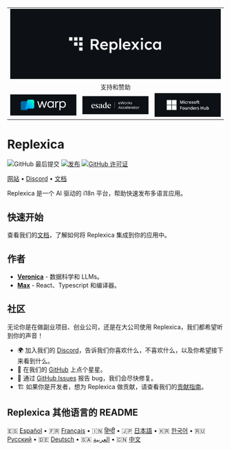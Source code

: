 <table width="100%">
    <tr>
        <td colspan="3">
            <a href="https://replexica.com">
                <img src="/content/banner.dark.png" width="100%" />
            </a>
        </td>
    </tr>
    <tr>
        <td colspan="3" align="center">
            支持和赞助
        </td>
    </tr>
    <tr>
        <td width="33%">
            <a target="_blank" href="https://www.warp.dev/?utm_source=github&utm_medium=referral&utm_campaign=replexica_20240626">
                <img src="/content/warp.dark.png" />
            </a>
        </td>
        <td width="33%">
            <a target="_blank" href="https://www.esade.edu/en/learning-innovation/rambla/eworks">
                <img src="/content/eworks.dark.png" />
            </a>
        </td>
        <td width="33%">
            <a target="_blank" href="https://foundershub.startups.microsoft.com">
                <img src="/content/ms-f-hub.dark.png" />
            </a>
        </td>
    </tr>
</table>

# Replexica

![GitHub 最后提交](https://img.shields.io/github/last-commit/replexica/replexica)
[![发布](https://github.com/replexica/replexica/actions/workflows/release.yml/badge.svg)](https://github.com/replexica/replexica/actions/workflows/release.yml)
[![GitHub 许可证](https://img.shields.io/github/license/replexica/replexica)](https://github.com/replexica/replexica/blob/main/LICENSE.md)

[网站](https://replexica.com) •
[Discord](https://replexica.com/go/discord) •
[文档](https://replexica.com/go/docs)

Replexica 是一个 AI 驱动的 i18n 平台，帮助快速发布多语言应用。

## 快速开始

查看我们的[文档](https://replexica.com/go/docs)，了解如何将 Replexica 集成到你的应用中。

## 作者

* **[Veronica](https://github.com/vrcprl)** - 数据科学和 LLMs。
* **[Max](https://github.com/maxprilutskiy)** - React、Typescript 和编译器。

## 社区

无论你是在做副业项目、创业公司，还是在大公司使用 Replexica，我们都希望听到你的声音！

* 🌍 加入我们的 [Discord](https://discord.gg/GeK6AuSqzw)，告诉我们你喜欢什么，不喜欢什么，以及你希望接下来看到什么。
* 🌟 在我们的 [GitHub](https://github.com/replexica/replexica) 上点个星星。
* 🐞 通过 [GitHub Issues](https://github.com/replexica/replexica/issues) 报告 bug，我们会尽快修复。
* 🏗️ 如果你是开发者，想为 Replexica 做贡献，请查看我们的[贡献指南](./CONTRIBUTING.md)。

## Replexica 其他语言的 README

🇪🇸 [Español](/readme/es.md) •
🇫🇷 [Français](/readme/fr.md) •
🇮🇳 [हिन्दी](/readme/hi.md) •
🇯🇵 [日本語](/readme/ja.md) •
🇰🇷 [한국어](/readme/ko.md) •
🇷🇺 [Русский](/readme/ru.md) •
🇩🇪 [Deutsch](/readme/de.md) •
🇸🇦 [العربية](/readme/ar.md) •
🇨🇳 [中文](/readme/zh.md)
